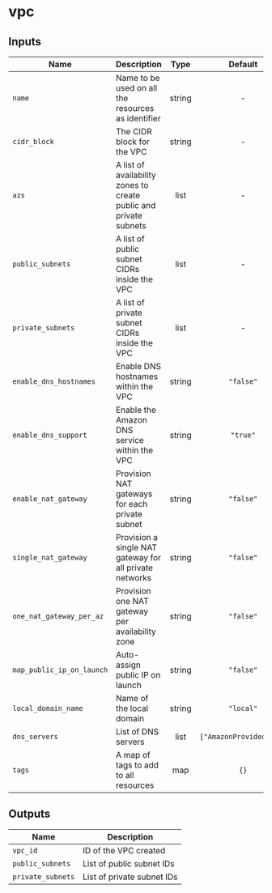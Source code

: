 # vpc

## Inputs

| Name | Description | Type | Default | Required |
|------|-------------|:----:|:-------:|:--------:|
| `name` | Name to be used on all the resources as identifier | string | - | Yes |
| `cidr_block` | The CIDR block for the VPC | string | - | Yes |
| `azs` | A list of availability zones to create public and private subnets | list | - | Yes |
| `public_subnets` | A list of public subnet CIDRs inside the VPC | list | - | Yes |
| `private_subnets` | A list of private subnet CIDRs inside the VPC | list | - | Yes |
| `enable_dns_hostnames` | Enable DNS hostnames within the VPC | string | `"false"` | No |
| `enable_dns_support` | Enable the Amazon DNS service within the VPC | string | `"true"` | No |
| `enable_nat_gateway` | Provision NAT gateways for each private subnet | string | `"false"` | No |
| `single_nat_gateway` | Provision a single NAT gateway for all private networks | string | `"false"` | No |
| `one_nat_gateway_per_az` | Provision one NAT gateway per availability zone | string | `"false"` | No |
| `map_public_ip_on_launch` | Auto-assign public IP on launch | string | `"false"` | No |
| `local_domain_name` | Name of the local domain | string | `"local"` | No |
| `dns_servers` | List of DNS servers | list | `["AmazonProvidedDNS"]` | No |
| `tags` | A map of tags to add to all resources | map | `{}` | No |


## Outputs

| Name | Description |
|------|-------------|
| `vpc_id` | ID of the VPC created |
| `public_subnets` | List of public subnet IDs |
| `private_subnets` | List of private subnet IDs |
